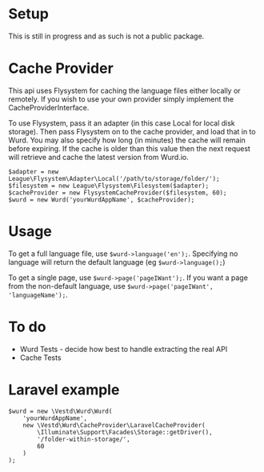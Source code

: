 # Setup
This is still in progress and as such is not a public package.

# Cache Provider
This api uses Flysystem for caching the language files either locally or remotely. If you wish to use your own provider simply implement the CacheProviderInterface.

To use Flysystem, pass it an adapter (in this case Local for local disk storage). Then pass Flysystem on to the cache provider, and load that in to Wurd. 
You may also specify how long (in minutes) the cache will remain before expiring. If the cache is older than this value then the next request will retrieve and cache the latest version from Wurd.io. 

```
$adapter = new League\Flysystem\Adapter\Local('/path/to/storage/folder/');
$filesystem = new League\Flysystem\Filesystem($adapter);
$cacheProvider = new FlysystemCacheProvider($filesystem, 60);
$wurd = new Wurd('yourWurdAppName', $cacheProvider);
```

# Usage
To get a full language file, use `$wurd->language('en');`. 
Specifying no language will return the default language (eg `$wurd->language();`)

To get a single page, use `$wurd->page('pageIWant');`. 
If you want a page from the non-default language, use `$wurd->page('pageIWant', 'languageName');`.

# To do
- Wurd Tests - decide how best to handle extracting the real API
- Cache Tests

# Laravel example

```
$wurd = new \Vestd\Wurd\Wurd(
    'yourWurdAppName',
    new \Vestd\Wurd\CacheProvider\LaravelCacheProvider(
        \Illuminate\Support\Facades\Storage::getDriver(),
        '/folder-within-storage/',
        60
    )
);
```